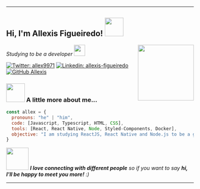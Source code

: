  ---
 <h2> Hi, I'm Allexis Figueiredo! <img src="https://media.giphy.com/media/XGhTPVMgzLv7s2TOE6/giphy.gif" width="50"></h2>
<img align='right' src="https://media.giphy.com/media/xT9IgzoKnwFNmISR8I/giphy.gif" width="150">
<p><em>Studying to be a developer <img src="https://media.giphy.com/media/WUlplcMpOCEmTGBtBW/giphy.gif" width="30"></br>
</em></p>

[![Twitter: allex9971](https://img.shields.io/twitter/follow/allex9971?style=social)](https://twitter.com/allex9971)
[![Linkedin: allexis-figueiredo](https://img.shields.io/badge/-allexisfigueiredo-blue?style=flat-square&logo=Linkedin&logoColor=white&link=https://www.linkedin.com/in/allexis-figueiredo/)](https://www.linkedin.com/in/allexis-figueiredo/)
[![GitHub Allexis](https://img.shields.io/github/followers/allexis096?label=follow&style=social)](https://github.com/allexis096)


### <img src="https://media.giphy.com/media/VgCDAzcKvsR6OM0uWg/giphy.gif" width="50"> A little more about me...  

```javascript
const allex = {
  pronouns: "he" | "him",
  code: [Javascript, Typescript, HTML, CSS],
  tools: [React, React Native, Node, Styled-Components, Docker],
  objective: "I am studying ReactJS, React Native and Node.js to be a good developer using current technologies"
}
```

<img src="https://media.giphy.com/media/LnQjpWaON8nhr21vNW/giphy.gif" width="60"> <em><b>I love connecting with different people</b> so if you want to say <b>hi, I'll be happy to meet you more!</b> :)</em>

---